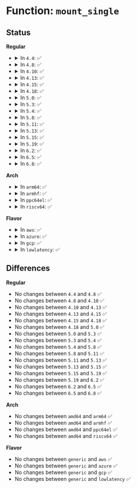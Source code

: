 # Function: <code>mount_single</code>

## Status
<b>Regular</b>
<ul>
<li>
<details>
<summary>In <code>4.4</code>: ✅</summary>

```c
struct dentry *mount_single(struct file_system_type *fs_type, int flags, void *data, int (*fill_super)(struct super_block *, void *, int));
```

**Collision:** Unique Global

**Inline:** No

**Transformation:** False

**Instances:**

```
In fs/super.c (ffffffff812105c0)
Location: fs/super.c:1143
Inline: False
Direct callers:
  - fs/fuse/control.c:fuse_ctl_mount
  - fs/debugfs/inode.c:debug_mount
  - fs/tracefs/inode.c:trace_mount
  - fs/pstore/inode.c:pstore_mount
  - fs/efivarfs/super.c:efivarfs_mount
  - security/inode.c:get_sb
  - security/selinux/selinuxfs.c:sel_mount
  - security/smack/smackfs.c:smk_mount
  - drivers/base/devtmpfs.c:dev_mount
```
**Symbols:**

```
ffffffff812105c0-ffffffff81210681: mount_single (STB_GLOBAL)
```
</details>
</li>
<li>
<details>
<summary>In <code>4.8</code>: ✅</summary>

```c
struct dentry *mount_single(struct file_system_type *fs_type, int flags, void *data, int (*fill_super)(struct super_block *, void *, int));
```

**Collision:** Unique Global

**Inline:** No

**Transformation:** False

**Instances:**

```
In fs/super.c (ffffffff81237070)
Location: fs/super.c:1163
Inline: False
Direct callers:
  - fs/fuse/control.c:fuse_ctl_mount
  - fs/debugfs/inode.c:debug_mount
  - fs/tracefs/inode.c:trace_mount
  - fs/pstore/inode.c:pstore_mount
  - fs/efivarfs/super.c:efivarfs_mount
  - security/inode.c:get_sb
  - security/selinux/selinuxfs.c:sel_mount
  - security/smack/smackfs.c:smk_mount
  - drivers/base/devtmpfs.c:dev_mount
```
**Symbols:**

```
ffffffff81237070-ffffffff8123711a: mount_single (STB_GLOBAL)
```
</details>
</li>
<li>
<details>
<summary>In <code>4.10</code>: ✅</summary>

```c
struct dentry *mount_single(struct file_system_type *fs_type, int flags, void *data, int (*fill_super)(struct super_block *, void *, int));
```

**Collision:** Unique Global

**Inline:** No

**Transformation:** False

**Instances:**

```
In fs/super.c (ffffffff81249d20)
Location: fs/super.c:1209
Inline: False
Direct callers:
  - fs/fuse/control.c:fuse_ctl_mount
  - fs/debugfs/inode.c:debug_mount
  - fs/tracefs/inode.c:trace_mount
  - fs/pstore/inode.c:pstore_mount
  - fs/efivarfs/super.c:efivarfs_mount
  - security/inode.c:get_sb
  - security/selinux/selinuxfs.c:sel_mount
  - security/smack/smackfs.c:smk_mount
  - drivers/base/devtmpfs.c:dev_mount
```
**Symbols:**

```
ffffffff81249d20-ffffffff81249dca: mount_single (STB_GLOBAL)
```
</details>
</li>
<li>
<details>
<summary>In <code>4.13</code>: ✅</summary>

```c
struct dentry *mount_single(struct file_system_type *fs_type, int flags, void *data, int (*fill_super)(struct super_block *, void *, int));
```

**Collision:** Unique Global

**Inline:** No

**Transformation:** False

**Instances:**

```
In fs/super.c (ffffffff81255610)
Location: fs/super.c:1208
Inline: False
Direct callers:
  - fs/configfs/mount.c:configfs_do_mount
  - fs/fuse/control.c:fuse_ctl_mount
  - fs/debugfs/inode.c:debug_mount
  - fs/tracefs/inode.c:trace_mount
  - fs/pstore/inode.c:pstore_mount
  - fs/efivarfs/super.c:efivarfs_mount
  - security/inode.c:get_sb
  - security/selinux/selinuxfs.c:sel_mount
  - security/smack/smackfs.c:smk_mount
  - security/apparmor/apparmorfs.c:aafs_mount
  - drivers/base/devtmpfs.c:dev_mount
```
**Symbols:**

```
ffffffff81255610-ffffffff812556c8: mount_single (STB_GLOBAL)
```
</details>
</li>
<li>
<details>
<summary>In <code>4.15</code>: ✅</summary>

```c
struct dentry *mount_single(struct file_system_type *fs_type, int flags, void *data, int (*fill_super)(struct super_block *, void *, int));
```

**Collision:** Unique Global

**Inline:** No

**Transformation:** False

**Instances:**

```
In fs/super.c (ffffffff812777a0)
Location: fs/super.c:1208
Inline: False
Direct callers:
  - fs/configfs/mount.c:configfs_do_mount
  - fs/fuse/control.c:fuse_ctl_mount
  - fs/debugfs/inode.c:debug_mount
  - fs/tracefs/inode.c:trace_mount
  - fs/pstore/inode.c:pstore_mount
  - fs/efivarfs/super.c:efivarfs_mount
  - security/inode.c:get_sb
  - security/selinux/selinuxfs.c:sel_mount
  - security/smack/smackfs.c:smk_mount
  - security/apparmor/apparmorfs.c:aafs_mount
  - drivers/base/devtmpfs.c:dev_mount
```
**Symbols:**

```
ffffffff812777a0-ffffffff8127785a: mount_single (STB_GLOBAL)
```
</details>
</li>
<li>
<details>
<summary>In <code>4.18</code>: ✅</summary>

```c
struct dentry *mount_single(struct file_system_type *fs_type, int flags, void *data, int (*fill_super)(struct super_block *, void *, int));
```

**Collision:** Unique Global

**Inline:** No

**Transformation:** False

**Instances:**

```
In fs/super.c (ffffffff8129e0b0)
Location: fs/super.c:1263
Inline: False
Direct callers:
  - fs/configfs/mount.c:configfs_do_mount
  - fs/fuse/control.c:fuse_ctl_mount
  - fs/debugfs/inode.c:debug_mount
  - fs/tracefs/inode.c:trace_mount
  - fs/pstore/inode.c:pstore_mount
  - fs/efivarfs/super.c:efivarfs_mount
  - security/inode.c:get_sb
  - security/selinux/selinuxfs.c:sel_mount
  - security/smack/smackfs.c:smk_mount
  - security/apparmor/apparmorfs.c:aafs_mount
  - drivers/base/devtmpfs.c:dev_mount
```
**Symbols:**

```
ffffffff8129e0b0-ffffffff8129e15c: mount_single (STB_GLOBAL)
```
</details>
</li>
<li>
<details>
<summary>In <code>5.0</code>: ✅</summary>

```c
struct dentry *mount_single(struct file_system_type *fs_type, int flags, void *data, int (*fill_super)(struct super_block *, void *, int));
```

**Collision:** Unique Global

**Inline:** No

**Transformation:** False

**Instances:**

```
In fs/super.c (ffffffff812b3070)
Location: fs/super.c:1248
Inline: False
Direct callers:
  - fs/configfs/mount.c:configfs_do_mount
  - fs/fuse/control.c:fuse_ctl_mount
  - fs/debugfs/inode.c:debug_mount
  - fs/tracefs/inode.c:trace_mount
  - fs/pstore/inode.c:pstore_mount
  - fs/efivarfs/super.c:efivarfs_mount
  - security/inode.c:get_sb
  - security/selinux/selinuxfs.c:sel_mount
  - security/smack/smackfs.c:smk_mount
  - security/apparmor/apparmorfs.c:aafs_mount
  - drivers/base/devtmpfs.c:dev_mount
```
**Symbols:**

```
ffffffff812b3070-ffffffff812b311c: mount_single (STB_GLOBAL)
```
</details>
</li>
<li>
<details>
<summary>In <code>5.3</code>: ✅</summary>

```c
struct dentry *mount_single(struct file_system_type *fs_type, int flags, void *data, int (*fill_super)(struct super_block *, void *, int));
```

**Collision:** Unique Global

**Inline:** No

**Transformation:** False

**Instances:**

```
In fs/super.c (ffffffff812cfd90)
Location: fs/super.c:1397
Inline: False
Direct callers:
  - fs/debugfs/inode.c:debug_mount
  - fs/tracefs/inode.c:trace_mount
  - fs/pstore/inode.c:pstore_mount
  - drivers/base/devtmpfs.c:dev_mount
```
**Symbols:**

```
ffffffff812cfd90-ffffffff812cfe71: mount_single (STB_GLOBAL)
```
</details>
</li>
<li>
<details>
<summary>In <code>5.4</code>: ✅</summary>

```c
struct dentry *mount_single(struct file_system_type *fs_type, int flags, void *data, int (*fill_super)(struct super_block *, void *, int));
```

**Collision:** Unique Global

**Inline:** No

**Transformation:** False

**Instances:**

```
In fs/super.c (ffffffff812e19a0)
Location: fs/super.c:1503
Inline: False
Direct callers:
  - fs/debugfs/inode.c:debug_mount
  - fs/tracefs/inode.c:trace_mount
  - fs/pstore/inode.c:pstore_mount
```
**Symbols:**

```
ffffffff812e19a0-ffffffff812e1a81: mount_single (STB_GLOBAL)
```
</details>
</li>
<li>
<details>
<summary>In <code>5.8</code>: ✅</summary>

```c
struct dentry *mount_single(struct file_system_type *fs_type, int flags, void *data, int (*fill_super)(struct super_block *, void *, int));
```

**Collision:** Unique Global

**Inline:** No

**Transformation:** False

**Instances:**

```
In fs/super.c (ffffffff81318cb0)
Location: fs/super.c:1503
Inline: False
Direct callers:
  - fs/debugfs/inode.c:debug_mount
  - fs/tracefs/inode.c:trace_mount
  - fs/pstore/inode.c:pstore_mount
```
**Symbols:**

```
ffffffff81318cb0-ffffffff81318d91: mount_single (STB_GLOBAL)
```
</details>
</li>
<li>
<details>
<summary>In <code>5.11</code>: ✅</summary>

```c
struct dentry *mount_single(struct file_system_type *fs_type, int flags, void *data, int (*fill_super)(struct super_block *, void *, int));
```

**Collision:** Unique Global

**Inline:** No

**Transformation:** False

**Instances:**

```
In fs/super.c (ffffffff813241f0)
Location: fs/super.c:1452
Inline: False
Direct callers:
  - fs/tracefs/inode.c:trace_mount
  - fs/pstore/inode.c:pstore_mount
```
**Symbols:**

```
ffffffff813241f0-ffffffff813242d1: mount_single (STB_GLOBAL)
```
</details>
</li>
<li>
<details>
<summary>In <code>5.13</code>: ✅</summary>

```c
struct dentry *mount_single(struct file_system_type *fs_type, int flags, void *data, int (*fill_super)(struct super_block *, void *, int));
```

**Collision:** Unique Global

**Inline:** No

**Transformation:** False

**Instances:**

```
In fs/super.c (ffffffff8132a2c0)
Location: fs/super.c:1454
Inline: False
Direct callers:
  - fs/tracefs/inode.c:trace_mount
  - fs/pstore/inode.c:pstore_mount
```
**Symbols:**

```
ffffffff8132a2c0-ffffffff8132a3a1: mount_single (STB_GLOBAL)
```
</details>
</li>
<li>
<details>
<summary>In <code>5.15</code>: ✅</summary>

```c
struct dentry *mount_single(struct file_system_type *fs_type, int flags, void *data, int (*fill_super)(struct super_block *, void *, int));
```

**Collision:** Unique Global

**Inline:** No

**Transformation:** False

**Instances:**

```
In fs/super.c (ffffffff813778f0)
Location: fs/super.c:1454
Inline: False
Direct callers:
  - fs/tracefs/inode.c:trace_mount
  - fs/pstore/inode.c:pstore_mount
```
**Symbols:**

```
ffffffff813778f0-ffffffff813779d1: mount_single (STB_GLOBAL)
```
</details>
</li>
<li>
<details>
<summary>In <code>5.19</code>: ✅</summary>

```c
struct dentry *mount_single(struct file_system_type *fs_type, int flags, void *data, int (*fill_super)(struct super_block *, void *, int));
```

**Collision:** Unique Global

**Inline:** No

**Transformation:** False

**Instances:**

```
In fs/super.c (ffffffff813f6b90)
Location: fs/super.c:1453
Inline: False
Direct callers:
  - fs/tracefs/inode.c:trace_mount
  - fs/pstore/inode.c:pstore_mount
```
**Symbols:**

```
ffffffff813f6b90-ffffffff813f6c81: mount_single (STB_GLOBAL)
```
</details>
</li>
<li>
<details>
<summary>In <code>6.2</code>: ✅</summary>

```c
struct dentry *mount_single(struct file_system_type *fs_type, int flags, void *data, int (*fill_super)(struct super_block *, void *, int));
```

**Collision:** Unique Global

**Inline:** No

**Transformation:** False

**Instances:**

```
In fs/super.c (ffffffff8147fdb0)
Location: fs/super.c:1458
Inline: False
Direct callers:
  - fs/tracefs/inode.c:trace_mount
  - fs/pstore/inode.c:pstore_mount
```
**Symbols:**

```
ffffffff8147fdb0-ffffffff8147fea1: mount_single (STB_GLOBAL)
```
</details>
</li>
<li>
<details>
<summary>In <code>6.5</code>: ✅</summary>

```c
struct dentry *mount_single(struct file_system_type *fs_type, int flags, void *data, int (*fill_super)(struct super_block *, void *, int));
```

**Collision:** Unique Global

**Inline:** No

**Transformation:** False

**Instances:**

```
In fs/super.c (ffffffff814b4aa0)
Location: fs/super.c:1475
Inline: False
Direct callers:
  - fs/tracefs/inode.c:trace_mount
  - fs/pstore/inode.c:pstore_mount
```
**Symbols:**

```
ffffffff814b4aa0-ffffffff814b4b91: mount_single (STB_GLOBAL)
```
</details>
</li>
<li>
<details>
<summary>In <code>6.8</code>: ✅</summary>

```c
struct dentry *mount_single(struct file_system_type *fs_type, int flags, void *data, int (*fill_super)(struct super_block *, void *, int));
```

**Collision:** Unique Global

**Inline:** No

**Transformation:** False

**Instances:**

```
In fs/super.c (ffffffff814e6d70)
Location: fs/super.c:1735
Inline: False
Direct callers:
  - fs/tracefs/inode.c:trace_mount
  - fs/pstore/inode.c:pstore_mount
```
**Symbols:**

```
ffffffff814e6d70-ffffffff814e6e61: mount_single (STB_GLOBAL)
```
</details>
</li>
</ul>
<b>Arch</b>
<ul>
<li>
<details>
<summary>In <code>arm64</code>: ✅</summary>

```c
struct dentry *mount_single(struct file_system_type *fs_type, int flags, void *data, int (*fill_super)(struct super_block *, void *, int));
```

**Collision:** Unique Global

**Inline:** No

**Transformation:** False

**Instances:**

```
In fs/super.c (ffff800010388dd8)
Location: fs/super.c:1503
Inline: False
Direct callers:
  - fs/debugfs/inode.c:debug_mount
  - fs/tracefs/inode.c:trace_mount
  - fs/pstore/inode.c:pstore_mount
```
**Symbols:**

```
ffff800010388dd8-ffff800010388ed8: mount_single (STB_GLOBAL)
```
</details>
</li>
<li>
<details>
<summary>In <code>armhf</code>: ✅</summary>

```c
struct dentry *mount_single(struct file_system_type *fs_type, int flags, void *data, int (*fill_super)(struct super_block *, void *, int));
```

**Collision:** Unique Global

**Inline:** No

**Transformation:** False

**Instances:**

```
In fs/super.c (c05713b0)
Location: fs/super.c:1503
Inline: False
Direct callers:
  - fs/debugfs/inode.c:debug_mount
  - fs/tracefs/inode.c:trace_mount
  - fs/pstore/inode.c:pstore_mount
```
**Symbols:**

```
c05713b0-c05714b0: mount_single (STB_GLOBAL)
```
</details>
</li>
<li>
<details>
<summary>In <code>ppc64el</code>: ✅</summary>

```c
struct dentry *mount_single(struct file_system_type *fs_type, int flags, void *data, int (*fill_super)(struct super_block *, void *, int));
```

**Collision:** Unique Global

**Inline:** No

**Transformation:** False

**Instances:**

```
In fs/super.c (c00000000047fd00)
Location: fs/super.c:1503
Inline: False
Direct callers:
  - fs/debugfs/inode.c:debug_mount
  - fs/tracefs/inode.c:trace_mount
  - fs/pstore/inode.c:pstore_mount
```
**Symbols:**

```
c00000000047fd00-c00000000047fe60: mount_single (STB_GLOBAL)
```
</details>
</li>
<li>
<details>
<summary>In <code>riscv64</code>: ✅</summary>

```c
struct dentry *mount_single(struct file_system_type *fs_type, int flags, void *data, int (*fill_super)(struct super_block *, void *, int));
```

**Collision:** Unique Global

**Inline:** No

**Transformation:** False

**Instances:**

```
In fs/super.c (ffffffe00025b2f8)
Location: fs/super.c:1503
Inline: False
Direct callers:
  - fs/debugfs/inode.c:debug_mount
  - fs/tracefs/inode.c:trace_mount
  - fs/pstore/inode.c:pstore_mount
```
**Symbols:**

```
ffffffe00025b2f8-ffffffe00025b3dc: mount_single (STB_GLOBAL)
```
</details>
</li>
</ul>
<b>Flavor</b>
<ul>
<li>
<details>
<summary>In <code>aws</code>: ✅</summary>

```c
struct dentry *mount_single(struct file_system_type *fs_type, int flags, void *data, int (*fill_super)(struct super_block *, void *, int));
```

**Collision:** Unique Global

**Inline:** No

**Transformation:** False

**Instances:**

```
In fs/super.c (ffffffff812d9f80)
Location: fs/super.c:1503
Inline: False
Direct callers:
  - fs/debugfs/inode.c:debug_mount
  - fs/tracefs/inode.c:trace_mount
  - fs/pstore/inode.c:pstore_mount
```
**Symbols:**

```
ffffffff812d9f80-ffffffff812da061: mount_single (STB_GLOBAL)
```
</details>
</li>
<li>
<details>
<summary>In <code>azure</code>: ✅</summary>

```c
struct dentry *mount_single(struct file_system_type *fs_type, int flags, void *data, int (*fill_super)(struct super_block *, void *, int));
```

**Collision:** Unique Global

**Inline:** No

**Transformation:** False

**Instances:**

```
In fs/super.c (ffffffff812cac00)
Location: fs/super.c:1503
Inline: False
Direct callers:
  - fs/debugfs/inode.c:debug_mount
  - fs/tracefs/inode.c:trace_mount
  - fs/pstore/inode.c:pstore_mount
```
**Symbols:**

```
ffffffff812cac00-ffffffff812cace1: mount_single (STB_GLOBAL)
```
</details>
</li>
<li>
<details>
<summary>In <code>gcp</code>: ✅</summary>

```c
struct dentry *mount_single(struct file_system_type *fs_type, int flags, void *data, int (*fill_super)(struct super_block *, void *, int));
```

**Collision:** Unique Global

**Inline:** No

**Transformation:** False

**Instances:**

```
In fs/super.c (ffffffff812d7d90)
Location: fs/super.c:1503
Inline: False
Direct callers:
  - fs/debugfs/inode.c:debug_mount
  - fs/tracefs/inode.c:trace_mount
  - fs/pstore/inode.c:pstore_mount
```
**Symbols:**

```
ffffffff812d7d90-ffffffff812d7e71: mount_single (STB_GLOBAL)
```
</details>
</li>
<li>
<details>
<summary>In <code>lowlatency</code>: ✅</summary>

```c
struct dentry *mount_single(struct file_system_type *fs_type, int flags, void *data, int (*fill_super)(struct super_block *, void *, int));
```

**Collision:** Unique Global

**Inline:** No

**Transformation:** False

**Instances:**

```
In fs/super.c (ffffffff812e8bd0)
Location: fs/super.c:1503
Inline: False
Direct callers:
  - fs/debugfs/inode.c:debug_mount
  - fs/tracefs/inode.c:trace_mount
  - fs/pstore/inode.c:pstore_mount
```
**Symbols:**

```
ffffffff812e8bd0-ffffffff812e8cb1: mount_single (STB_GLOBAL)
```
</details>
</li>
</ul>

## Differences
<b>Regular</b>
<ul>
<li>
No changes between <code>4.4</code> and <code>4.8</code> ✅
</li>
<li>
No changes between <code>4.8</code> and <code>4.10</code> ✅
</li>
<li>
No changes between <code>4.10</code> and <code>4.13</code> ✅
</li>
<li>
No changes between <code>4.13</code> and <code>4.15</code> ✅
</li>
<li>
No changes between <code>4.15</code> and <code>4.18</code> ✅
</li>
<li>
No changes between <code>4.18</code> and <code>5.0</code> ✅
</li>
<li>
No changes between <code>5.0</code> and <code>5.3</code> ✅
</li>
<li>
No changes between <code>5.3</code> and <code>5.4</code> ✅
</li>
<li>
No changes between <code>5.4</code> and <code>5.8</code> ✅
</li>
<li>
No changes between <code>5.8</code> and <code>5.11</code> ✅
</li>
<li>
No changes between <code>5.11</code> and <code>5.13</code> ✅
</li>
<li>
No changes between <code>5.13</code> and <code>5.15</code> ✅
</li>
<li>
No changes between <code>5.15</code> and <code>5.19</code> ✅
</li>
<li>
No changes between <code>5.19</code> and <code>6.2</code> ✅
</li>
<li>
No changes between <code>6.2</code> and <code>6.5</code> ✅
</li>
<li>
No changes between <code>6.5</code> and <code>6.8</code> ✅
</li>
</ul>
<b>Arch</b>
<ul>
<li>
No changes between <code>amd64</code> and <code>arm64</code> ✅
</li>
<li>
No changes between <code>amd64</code> and <code>armhf</code> ✅
</li>
<li>
No changes between <code>amd64</code> and <code>ppc64el</code> ✅
</li>
<li>
No changes between <code>amd64</code> and <code>riscv64</code> ✅
</li>
</ul>
<b>Flavor</b>
<ul>
<li>
No changes between <code>generic</code> and <code>aws</code> ✅
</li>
<li>
No changes between <code>generic</code> and <code>azure</code> ✅
</li>
<li>
No changes between <code>generic</code> and <code>gcp</code> ✅
</li>
<li>
No changes between <code>generic</code> and <code>lowlatency</code> ✅
</li>
</ul>
